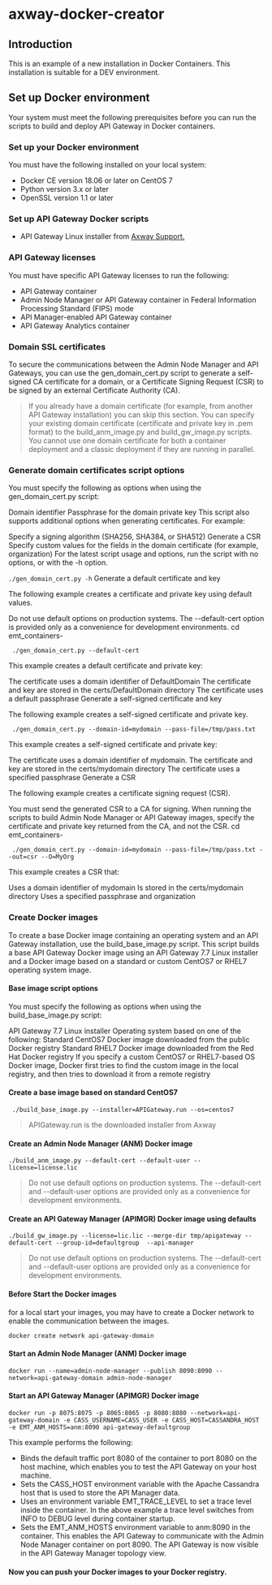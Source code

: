 # axway-docker-creator

## Introduction
This is an example of a new installation in Docker Containers. This installation is suitable for a DEV environment.


## Set up Docker environment
Your system must meet the following prerequisites before you can run the scripts to build and deploy API Gateway in Docker containers.

### Set up your Docker environment
You must have the following installed on your local system:

- Docker CE version 18.06 or later on CentOS 7
- Python version 3.x or later
- OpenSSL version 1.1 or later


### Set up API Gateway Docker scripts
- API Gateway Linux installer from [Axway Support.](https://support.axway.com/en/)


### API Gateway licenses
You must have specific API Gateway licenses to run the following:

- API Gateway container
- Admin Node Manager or API Gateway container in Federal Information Processing Standard (FIPS) mode
- API Manager-enabled API Gateway container
- API Gateway Analytics container



### Domain SSL certificates
To secure the communications between the Admin Node Manager and API Gateways, you can use the gen_domain_cert.py script to generate a self-signed CA certificate for a domain, or a Certificate Signing Request (CSR) to be signed by an external Certificate Authority (CA).

> If you already have a domain certificate (for example, from another API Gateway installation) you can skip this section. You can specify your existing domain certificate (certificate and private key in .pem format) to the build_anm_image.py and build_gw_image.py scripts. You cannot use one domain certificate for both a container deployment and a classic deployment if they are running in parallel.

### Generate domain certificates script options

You must specify the following as options when using the gen_domain_cert.py script:

Domain identifier
Passphrase for the domain private key
This script also supports additional options when generating certificates. For example:

Specify a signing algorithm (SHA256, SHA384, or SHA512)
Generate a CSR
Specify custom values for the fields in the domain certificate (for example, organization)
For the latest script usage and options, run the script with no options, or with the -h option.

`./gen_domain_cert.py -h`
Generate a default certificate and key

The following example creates a certificate and private key using default values.

Do not use default options on production systems. The --default-cert option is provided only as a convenience for development environments.
cd emt_containers-<version>
```
 ./gen_domain_cert.py --default-cert
 ```
This example creates a default certificate and private key:

The certificate uses a domain identifier of DefaultDomain
The certificate and key are stored in the certs/DefaultDomain directory
The certificate uses a default passphrase
Generate a self-signed certificate and key

The following example creates a self-signed certificate and private key.

```
 ./gen_domain_cert.py --domain-id=mydomain --pass-file=/tmp/pass.txt
 ```
This example creates a self-signed certificate and private key:

The certificate uses a domain identifier of mydomain.
The certificate and key are stored in the certs/mydomain directory
The certificate uses a specified passphrase
Generate a CSR

The following example creates a certificate signing request (CSR).

You must send the generated CSR to a CA for signing.
When running the scripts to build Admin Node Manager or API Gateway images, specify the certificate and private key returned from the CA, and not the CSR.
cd emt_containers-<version>
```
 ./gen_domain_cert.py --domain-id=mydomain --pass-file=/tmp/pass.txt --out=csr --O=MyOrg
 ```
This example creates a CSR that:

Uses a domain identifier of mydomain
Is stored in the certs/mydomain directory
Uses a specified passphrase and organization




### Create Docker images
To create a base Docker image containing an operating system and an API Gateway installation, use the build_base_image.py script. This script builds a base API Gateway Docker image using an API Gateway 7.7 Linux installer and a Docker image based on a standard or custom CentOS7 or RHEL7 operating system image.

 #### Base image script options

You must specify the following as options when using the build_base_image.py script:

API Gateway 7.7 Linux installer
Operating system based on one of the following:
Standard CentOS7 Docker image downloaded from the public Docker registry
Standard RHEL7 Docker image downloaded from the Red Hat Docker registry
If you specify a custom CentOS7 or RHEL7-based OS Docker image, Docker first tries to find the custom image in the local registry, and then tries to download it from a remote registry
 
 #### Create a base image based on standard CentOS7
 
```
 ./build_base_image.py --installer=APIGateway.run --os=centos7
 ```
 > APIGateway.run is the downloaded installer from Axway
 
 
 #### Create an Admin Node Manager (ANM) Docker image
 ```
./build_anm_image.py --default-cert --default-user --license=license.lic
```
 > Do not use default options on production systems. The --default-cert and --default-user options are provided only as a convenience for development environments.
 
  #### Create an API Gateway Manager (APIMGR) Docker image using defaults
  ```
./build_gw_image.py --license=lic.lic --merge-dir tmp/apigateway --default-cert --group-id=defaultgroup  --api-manager 
  ```
  > Do not use default options on production systems. The --default-cert and --default-user options are provided only as a convenience for development environments.


  #### Before Start the Docker images
 for a local start your images, you may have to create a Docker network to enable the communication between the images.
   ```
 docker create network api-gateway-domain
   ```
 
 
  #### Start an Admin Node Manager (ANM) Docker image
 ```
 docker run --name=admin-node-manager --publish 8090:8090 --network=api-gateway-domain admin-node-manager 
 ```
 
  #### Start an API Gateway Manager (APIMGR) Docker image
 ```
 docker run -p 8075:8075 -p 8065:8065 -p 8080:8080 --network=api-gateway-domain -e CASS_USERNAME=CASS_USER -e CASS_HOST=CASSANDRA_HOST -e EMT_ANM_HOSTS=anm:8090 api-gateway-defaultgroup  
 ```
 
 This example performs the following:
- Binds the default traffic port 8080 of the container to port 8080 on the host machine, which enables you to test the API Gateway on your host machine.
- Sets the CASS_HOST environment variable with the Apache Cassandra host that is used to store the API Manager data.
- Uses an environment variable EMT_TRACE_LEVEL to set a trace level inside the container. In the above example a trace level switches from INFO to DEBUG level during container startup.
- Sets the EMT_ANM_HOSTS environment variable to anm:8090 in the container. This enables the API Gateway to communicate with the Admin Node Manager container on port 8090. The API Gateway is now visible in the API Gateway Manager topology view.


 #### Now you can push your Docker images to your Docker registry.
